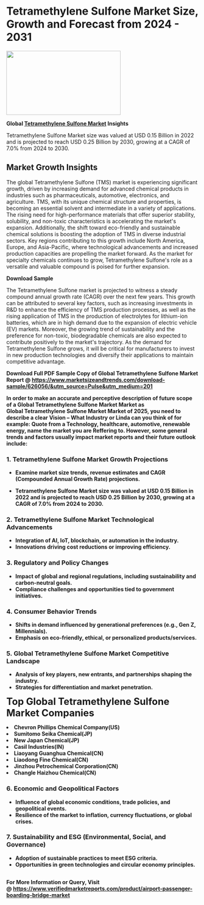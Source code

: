 <H1>Tetramethylene Sulfone Market Size, Growth and Forecast from 2024 - 2031</H1><img class="aligncenter size-medium wp-image-584254" src="https://thirdeyenews.in/wp-content/uploads/2024/09/Global-Market-Research-300x168.jpeg" alt="" width="300" height="168" /><p><strong>Global&nbsp;<a href="https://www.marketsizeandtrends.com/download-sample/626056/&amp;utm_source=Pulse&amp;utm_medium=201">Tetramethylene Sulfone Market</a> Insights</strong></p><p>Tetramethylene Sulfone Market size was valued at USD 0.15 Billion in 2022 and is projected to reach USD 0.25 Billion by 2030, growing at a CAGR of 7.0% from 2024 to 2030.</p><p><h2>Market Growth Insights</h2> <p>The global Tetramethylene Sulfone (TMS) market is experiencing significant growth, driven by increasing demand for advanced chemical products in industries such as pharmaceuticals, automotive, electronics, and agriculture. TMS, with its unique chemical structure and properties, is becoming an essential solvent and intermediate in a variety of applications. The rising need for high-performance materials that offer superior stability, solubility, and non-toxic characteristics is accelerating the market's expansion. Additionally, the shift toward eco-friendly and sustainable chemical solutions is boosting the adoption of TMS in diverse industrial sectors. Key regions contributing to this growth include North America, Europe, and Asia-Pacific, where technological advancements and increased production capacities are propelling the market forward. As the market for specialty chemicals continues to grow, Tetramethylene Sulfone's role as a versatile and valuable compound is poised for further expansion.</p> <p><strong>Download Sample</strong></p> <p>The Tetramethylene Sulfone market is projected to witness a steady compound annual growth rate (CAGR) over the next few years. This growth can be attributed to several key factors, such as increasing investments in R&D to enhance the efficiency of TMS production processes, as well as the rising application of TMS in the production of electrolytes for lithium-ion batteries, which are in high demand due to the expansion of electric vehicle (EV) markets. Moreover, the growing trend of sustainability and the preference for non-toxic, biodegradable chemicals are also expected to contribute positively to the market's trajectory. As the demand for Tetramethylene Sulfone grows, it will be critical for manufacturers to invest in new production technologies and diversify their applications to maintain competitive advantage.</p> <p><strong></p><p><span class=""><strong>Download Full PDF Sample Copy of Global Tetramethylene Sulfone Market Report</strong> @ <a href="https://www.marketsizeandtrends.com/download-sample/626056/&amp;utm_source=Pulse&amp;utm_medium=201" target="_blank">https://www.marketsizeandtrends.com/download-sample/626056/&amp;utm_source=Pulse&amp;utm_medium=201</a></span></p><p>In order to make an accurate and perceptive description of future scope of a Global&nbsp;Tetramethylene Sulfone Market Market as Global&nbsp;Tetramethylene Sulfone Market Market of 2025, you need to describe a clear Vision &ndash; What Industry or Linda can you think of for example: Quote from a Technology, healthcare, automotive, renewable energy, name the market you are Reffering to. However, some general trends and factors usually impact market reports and their future outlook include:</p><h3>1.&nbsp;<strong>Tetramethylene Sulfone Market Growth Projections</strong></h3><ul><li>Examine market size trends, revenue estimates and CAGR (Compounded Annual Growth Rate) projections.</li><li><p>Tetramethylene Sulfone Market size was valued at USD 0.15 Billion in 2022 and is projected to reach USD 0.25 Billion by 2030, growing at a CAGR of 7.0% from 2024 to 2030.</p></li></ul><h3>2.&nbsp;<strong>Tetramethylene Sulfone Market Technological Advancements</strong></h3><ul><li>Integration of AI, IoT, blockchain, or automation in the industry.</li><li>Innovations driving cost reductions or improving efficiency.</li></ul><h3>3.&nbsp;<strong>Regulatory and Policy Changes</strong></h3><ul><li>Impact of global and regional regulations, including sustainability and carbon-neutral goals.</li><li>Compliance challenges and opportunities tied to government initiatives.</li></ul><h3>4.&nbsp;<strong>Consumer Behavior Trends</strong></h3><ul><li>Shifts in demand influenced by generational preferences (e.g., Gen Z, Millennials).</li><li>Emphasis on eco-friendly, ethical, or personalized products/services.</li></ul><h3>5.&nbsp;<strong>Global Tetramethylene Sulfone Market Competitive Landscape</strong></h3><ul><li>Analysis of key players, new entrants, and partnerships shaping the industry.</li><li>Strategies for differentiation and market penetration.</li></ul><p data-pm-slice="1 1 []"><span style="color: inherit; font-family: inherit; font-size: 25px;">Top Global Tetramethylene Sulfone Market Companies</span></p><div class="" data-test-id=""><p><li>Chevron Phillips Chemical Company(US)</li><li> Sumitomo Seika Chemical(JP)</li><li> New Japan Chemical(JP)</li><li> Casil Industries(IN)</li><li> Liaoyang Guanghua Chemical(CN)</li><li> Liaodong Fine Chemical(CN)</li><li> Jinzhou Petrochemical Corporation(CN)</li><li> Changle Haizhou Chemical(CN)</li></p></div><h3>6.&nbsp;<strong>Economic and Geopolitical Factors</strong></h3><ul><li>Influence of global economic conditions, trade policies, and geopolitical events.</li><li>Resilience of the market to inflation, currency fluctuations, or global crises.</li></ul><h3>7.&nbsp;<strong>Sustainability and ESG (Environmental, Social, and Governance)</strong></h3><ul><li>Adoption of sustainable practices to meet ESG criteria.</li><li>Opportunities in green technologies and circular economy principles.</li></ul><h2><strong style="font-size: 14px;">For More Information or Query, Visit @&nbsp;</strong><a style="background-color: #ffffff; font-size: 14px;" href="https://www.marketsizeandtrends.com/report/tetramethylene-sulfone-market/" target="_blank">https://www.verifiedmarketreports.com/product/airport-passenger-boarding-bridge-market</a></h2>

